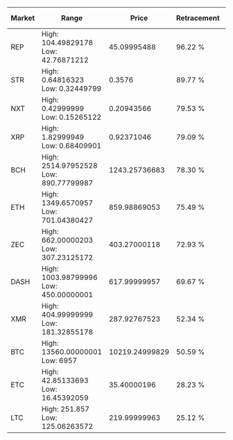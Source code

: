 | Market | Range | Price| Retracement | Doubles to 50% |
| --- | --- | --- | --- | --- |
| REP | High: 104.49829178<br />Low: 42.76871212 | 45.09995488 | 96.22 % | 1.63 |
| STR | High: 0.64816323<br />Low: 0.32449799 | 0.3576 | 89.77 % | 1.36 |
| NXT | High: 0.42999999<br />Low: 0.15265122 | 0.20943566 | 79.53 % | 1.39 |
| XRP | High: 1.82999949<br />Low: 0.68409901 | 0.92371046 | 79.09 % | 1.36 |
| BCH | High: 2514.97952528<br />Low: 890.77799987 | 1243.25736683 | 78.30 % | 1.37 |
| ETH | High: 1349.6570957<br />Low: 701.04380427 | 859.98869053 | 75.49 % | 1.19 |
| ZEC | High: 662.00000203<br />Low: 307.23125172 | 403.27000118 | 72.93 % | 1.20 |
| DASH | High: 1003.98799996<br />Low: 450.00000001 | 617.99999957 | 69.67 % | 1.18 |
| XMR | High: 404.99999999<br />Low: 181.32855178 | 287.92767523 | 52.34 % | 1.02 |
| BTC | High: 13560.00000001<br />Low: 6957 | 10219.24999829 | 50.59 % | 1.00 |
| ETC | High: 42.85133693<br />Low: 16.45392059 | 35.40000196 | 28.23 % | 0.00 |
| LTC | High: 251.857<br />Low: 125.06263572 | 219.99999963 | 25.12 % | 0.00 |
